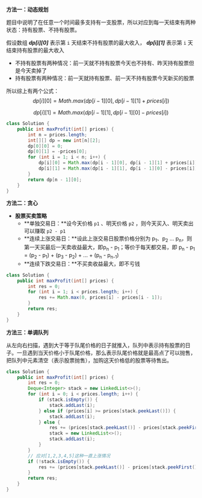 **方法一：动态规划**

题目中说明了在任意一个时间最多支持有一支股票，所以对应到每一天结束有两种状态：持有股票、不持有股票。

假设数组 ***dp\[i][0]*** 表示第 `i` 天结束不持有股票的最大收入， ***dp\[i][1]*** 表示第 `i` 天结束持有股票的最大收入

- 不持有股票有两种情况：前一天就不持有股票今天也不持有、昨天持有股票但是今天卖掉了
- 持有股票有两种情况：前一天就持有股票、前一天不持有股票今天新买的股票

所以综上有两个公式：
$$
dp[i][0] = Math.max(dp[i - 1][0], dp[i - 1][1] + prices[i])
$$

$$
dp[i][1] = Math.max(dp[i - 1][1], dp[i - 1][0] - prices[i])
$$

```java
class Solution {
    public int maxProfit(int[] prices) {
        int n = prices.length;
        int[][] dp = new int[n][2];
        dp[0][0] = 0;
        dp[0][1] = -prices[0];
        for (int i = 1; i < n; i++) {
            dp[i][0] = Math.max(dp[i - 1][0], dp[i - 1][1] + prices[i]);
            dp[i][1] = Math.max(dp[i - 1][1], dp[i - 1][0] - prices[i]);
        }
        return dp[n - 1][0];
    }
}
```



**方法二：贪心**

- **股票买卖策略**
  - **单独交易日：**设今天价格 `p1` 、明天价格 `p2` ，则今天买入、明天卖出可以赚取 `p2 - p1`
  - **连续上涨交易日：**设此上涨交易日股票价格分别为 p<sub>1</sub>、p<sub>2</sub> ... p<sub>n</sub>，则第一天买最后一天卖收益最大，即p<sub>n</sub> - p<sub>1</sub>；等价于每天都交易，即 p<sub>n</sub> - p<sub>1</sub> = (p<sub>2</sub> - p<sub>1</sub>) + (p<sub>3</sub> - p<sub>2</sub>) + ... + (p<sub>n</sub> - p<sub>n-1</sub>)
  - **连续下跌交易日：**不买卖收益最大，即不亏钱



```java
class Solution {
    public int maxProfit(int[] prices) {
        int res = 0;
        for (int i = 1; i < prices.length; i++) {
            res += Math.max(0, prices[i] - prices[i - 1]);
        }
        return res;
    }
}
```



**方法三：单调队列**

从左向右扫描，遇到大于等于队尾价格的日子就推入，队列中表示持有股票的日子。一旦遇到当天价格小于队尾价格，那么表示队尾价格就是最高点了可以抛售，把队列中元素清空（表示股票抛售），加购这天价格低的股票等待售出。

```java
class Solution {
    public int maxProfit(int[] prices) {
        int res = 0;
        Deque<Integer> stack = new LinkedList<>();
        for (int i = 0; i < prices.length; i++) {
            if (stack.isEmpty()) {
                stack.addLast(i);
            } else if (prices[i] >= prices[stack.peekLast()]) {
                stack.addLast(i);
            } else {
                res += (prices[stack.peekLast()] - prices[stack.peekFirst()]);
                stack = new LinkedList<>();
                stack.addLast(i);
            }
        }
        // 应对[1,2,3,4,5]这种一直上涨情况
        if (!stack.isEmpty()) {
            res += (prices[stack.peekLast()] - prices[stack.peekFirst()]);
        }
        return res; 
    }
}
```





